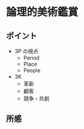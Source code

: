 # 論理的美術鑑賞


## ポイント
* 3P の視点
    * Period
    * Place
    * People
* 3K
    * 革新
    * 顧客
    * 競争・共創

## 所感


